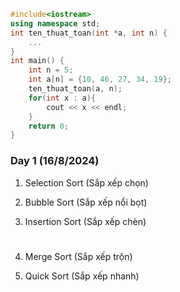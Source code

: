 ```cpp
#include<iostream>
using namespace std;
int ten_thuat_toan(int *a, int n) {
    ...
}
int main() {
    int n = 5;
    int a[n] = {10, 46, 27, 34, 19};
    ten_thuat_toan(a, n);
    for(int x : a){
        cout << x << endl;
    }
    return 0;
}
```

### Day 1 (16/8/2024)

1. Selection Sort (Sắp xếp chọn)

2. Bubble Sort (Sắp xếp nổi bọt)

3. Insertion Sort (Sắp xếp chèn)

#

4. Merge Sort (Sắp xếp trộn)

5. Quick Sort (Sắp xếp nhanh)

